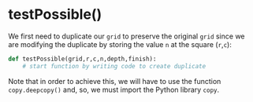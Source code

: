 <!--title={guessing clause: testPossible()}-->

<!--badges={Algorithmns:36}-->

<!--concepts{Functions}-->

# testPossible()

We first need to duplicate our `grid` to preserve the original `grid` since we are modifying the duplicate by storing the value `n` at the square (`r`,`c`):

```python
def testPossible(grid,r,c,n,depth,finish):
	# start function by writing code to create duplicate
```

Note that in order to achieve this, we will have to use the function `copy.deepcopy()` and, so, we must import the Python library `copy`.

